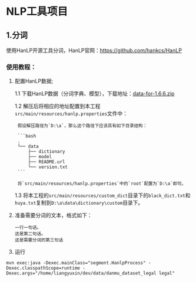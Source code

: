 # NLP工具项目
###
## 1.分词
使用HanLP开源工具分词，HanLP官网：https://github.com/hankcs/HanLP

### 使用教程： ###
1. 配置HanLP数据;

    1.1 下载HanLP数据（分词字典、模型），下载地址：[data-for-1.6.6.zip](http://hanlp.linrunsoft.com/release/data-for-1.6.6.zip)
    
    1.2 解压后将相应的地址配置到本工程`src/main/resources/hanlp.properties`文件中：

        假设解压路径为`D:\a`，那么这个路径下应该具有如下目录结构：
   
        ```bash
        .
        └── data
            ├── dictionary
            ├── model
            ├── README.url
            └── version.txt
        ```
    
        将`src/main/resources/hanlp.properties`中的`root`配置为`D:\a`即可。

    1.3 将本工程的`src/main/resources/custom_dict`目录下的`black_dict.txt`和`huya.txt`复制到`D:\a\data\dictionary\custom`目录下。

    
2. 准备需要分词的文本，格式如下：
    ```csv
    一行一句话。
    这是第二句话。
    这是需要分词的第三句话
    ```
    
3. 运行
```shell
mvn exec:java -Dexec.mainClass="segment.HanlpProcess" -Dexec.classpathScope=runtime -Dexec.args="/home/liangyuxin/dev/data/danmu_dataset_legal legal"
```